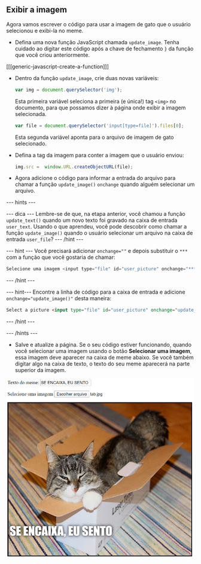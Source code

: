 ## Exibir a imagem

Agora vamos escrever o código para usar a imagem de gato que o usuário selecionou e exibi-la no meme.

- Defina uma nova função JavaScript chamada `update_image`. Tenha cuidado ao digitar este código após a chave de fechamento `}` da função que você criou anteriormente.

[[[generic-javascript-create-a-function]]]

- Dentro da função `update_image`, crie duas novas variáveis:

    ```javascript
    var img = document.querySelector('img');
    ```

    Esta primeira variável seleciona a primeira (e única!) tag `<img>` no documento, para que possamos dizer à página onde exibir a imagem selecionada.

    ```javascript
    var file = document.querySelector('input[type=file]').files[0];
    ```

    Esta segunda variável aponta para o arquivo de imagem de gato selecionado.

- Defina a tag da imagem para conter a imagem que o usuário enviou:

    ```javascript
    img.src =  window.URL.createObjectURL(file);
    ```

- Agora adicione o código para informar a entrada do arquivo para chamar a função `update_image()` `onchange` quando alguém selecionar um arquivo.

--- hints ---


--- dica --- Lembre-se de que, na etapa anterior, você chamou a função `update_text()` quando um novo texto foi gravado na caixa de entrada `user_text`. Usando o que aprendeu, você pode descobrir como chamar a função `update_image()` quando o usuário selecionar um arquivo na caixa de entrada `user_file`?
--- /hint ---


--- hint --- Você precisará adicionar `onchange=""` e depois substituir o `***` com a função que você gostaria de chamar:
```javascript
Selecione uma imagem <input type="file" id="user_picture" onchange="***">
```
--- /hint ---

--- hint--- Encontre a linha de código para a caixa de entrada e adicione `onchange="update_image()"` desta maneira:
```html
Select a picture <input type="file" id="user_picture" onchange="update_image()">
```

--- /hint ---

--- /hints ---

- Salve e atualize a página. Se o seu código estiver funcionando, quando você selecionar uma imagem usando o botão **Selecionar uma imagem**, essa imagem deve aparecer na caixa de meme abaixo. Se você também digitar algo na caixa de texto, o texto do seu meme aparecerá na parte superior da imagem.

![Meme finalizado](images/finished-meme.png)
